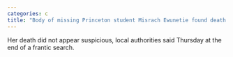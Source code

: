 ```yaml
---
categories: c
title: "Body of missing Princeton student Misrach Ewunetie found death ‘not suspicious or criminal’"
---
```

Her death did not appear suspicious, local authorities said Thursday at the end of a frantic search.